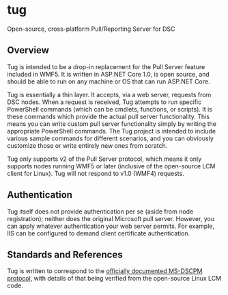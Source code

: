 # tug
Open-source, cross-platform Pull/Reporting Server for DSC

## Overview
Tug is intended to be a drop-in replacement for the Pull Server feature included in WMF5. It is written in ASP.NET Core 1.0, is open source, and should be able to run on any machine or OS that can run ASP.NET Core.

Tug is essentially a thin layer. It accepts, via a web server, requests from DSC nodes. When a request is received, Tug attempts to run specific PowerShell commands (which can be cmdlets, functions, or scripts). It is these commands which provide the actual pull server functionality. This means you can write custom pull server functionality simply by writing the appropriate PowerShell commands. The Tug project is intended to include various sample commands for different scenarios, and you can obviously customize those or write entirely new ones from scratch.

Tug only supports v2 of the Pull Server protocol, which means it only supports nodes running WMF5 or later (inclusive of the open-source LCM client for Linux). Tug will not respond to v1.0 (WMF4) requests.

## Authentication
Tug itself does not provide authentication per se (aside from node registration); neither does the original Microsoft pull server. However, you can apply whatever authentication your web server permits. For example, IIS can be configured to demand client certificate authentication.

## Standards and References
Tug is written to correspond to the [officially documented MS-DSCPM protocol](https://msdn.microsoft.com/en-us/library/dn393548.aspx), with details of that being verified from the open-source Linux LCM code. 